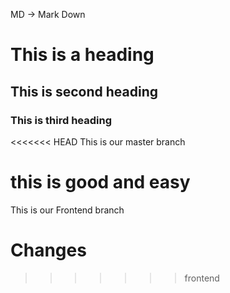 MD -> Mark Down
# This is a heading
## This is second heading
### This is third heading

<<<<<<< HEAD
This is our master branch

this is good and easy
=======
This is our Frontend branch
# Changes
>>>>>>> frontend
